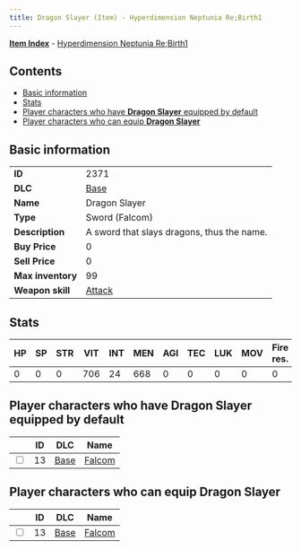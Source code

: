 ```yaml
---
title: Dragon Slayer (Item) - Hyperdimension Neptunia Re;Birth1
---
```


[**Item Index**](/neptunia/rb1/item/index.html) - [Hyperdimension Neptunia Re;Birth1](/neptunia/rb1)

## Contents

- [Basic information](#basic-information)
- [Stats](#stats)
- [Player characters who have **Dragon Slayer** equipped by default](#player-characters-who-have-dragon-slayer-equipped-by-default)
- [Player characters who can equip **Dragon Slayer**](#player-characters-who-can-equip-dragon-slayer)

## Basic information

|   |   |
| -- | -- |
| **ID** | 2371 |
| **DLC** | [Base](/neptunia/rb1/dlc/1-base.html) |
| **Name** | Dragon Slayer |
| **Type** | Sword (Falcom) |
| **Description** | A sword that slays dragons, thus the name. |
| **Buy Price** | 0 |
| **Sell Price** | 0 |
| **Max inventory** | 99 |
| **Weapon skill** | [Attack](/neptunia/rb1/skill/1-2401-attack.html) |


## Stats

| HP | SP | STR | VIT | INT | MEN | AGI | TEC | LUK | MOV | Fire res. | Ice res. | Wind res. | Lightning res. |
| -- | -- | --- | --- | --- | --- | --- | --- | --- | --- | --------- | -------- | --------- | -------------- |
| 0 | 0 | 0 | 706 | 24 | 668 | 0 | 0 | 0 | 0 | 0 | 0 | 0 | 0 |


## Player characters who have **Dragon Slayer** equipped by default

|    | ID | DLC | Name |
| -- | -- | --- | ---- |
| <input type="checkbox" id="rb1-player-1-13" class="trackbox" /> | 13 | [Base](/neptunia/rb1/dlc/1-base.html) | [Falcom](/neptunia/rb1/player/1-13-falcom.html) |


## Player characters who can equip **Dragon Slayer**

|    | ID | DLC | Name |
| -- | -- | --- | ---- |
| <input type="checkbox" id="rb1-player-1-13" class="trackbox" /> | 13 | [Base](/neptunia/rb1/dlc/1-base.html) | [Falcom](/neptunia/rb1/player/1-13-falcom.html) |
